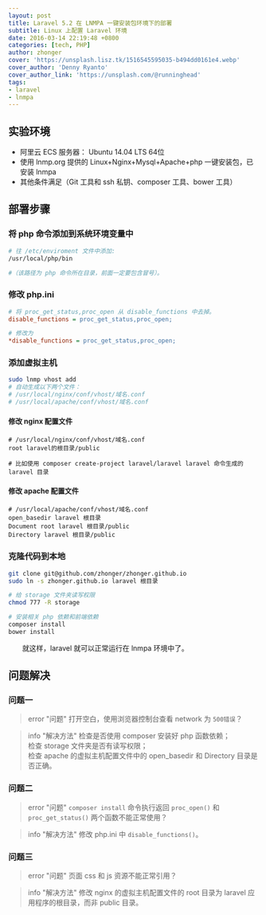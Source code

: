 ```yaml
---
layout: post
title: Laravel 5.2 在 LNMPA 一键安装包环境下的部署
subtitle: Linux 上配置 Laravel 环境
date: 2016-03-14 22:19:48 +0800
categories: [tech, PHP]
author: zhonger
cover: 'https://unsplash.lisz.tk/1516545595035-b494dd0161e4.webp'
cover_author: 'Denny Ryanto'
cover_author_link: 'https://unsplash.com/@runninghead'
tags:
- laravel
- lnmpa
---
```


## 实验环境

- 阿里云 ECS 服务器： Ubuntu 14.04 LTS 64位
- 使用 lnmp.org 提供的 Linux+Nginx+Mysql+Apache+php 一键安装包，已安装 lnmpa
- 其他条件满足（Git 工具和 ssh 私钥、composer 工具、bower 工具）

## 部署步骤

### 将 php 命令添加到系统环境变量中

```bash
# 往 /etc/enviroment 文件中添加: 
/usr/local/php/bin

#（该路径为 php 命令所在目录，前面一定要包含冒号）。
```

### 修改 php.ini

```ini
# 将 proc_get_status,proc_open 从 disable_functions 中去掉。
disable_functions = proc_get_status,proc_open;

# 修改为
*disable_functions = proc_get_status,proc_open;
```

### 添加虚拟主机

```bash
sudo lnmp vhost add
# 自动生成以下两个文件：
# /usr/local/nginx/conf/vhost/域名.conf
# /usr/local/apache/conf/vhost/域名.conf
```

#### 修改 nginx 配置文件

```nginx
# /usr/local/nginx/conf/vhost/域名.conf
root laravel的根目录/public

# 比如使用 composer create-project laravel/laravel laravel 命令生成的 laravel 目录
```

#### 修改 apache 配置文件

```apacheconf
# /usr/local/apache/conf/vhost/域名.conf
open_basedir laravel 根目录
Document root laravel 根目录/public
Directory laravel 根目录/public
```

### 克隆代码到本地

```bash
git clone git@github.com/zhonger/zhonger.github.io
sudo ln -s zhonger.github.io laravel 根目录

# 给 storage 文件夹读写权限
chmod 777 -R storage

# 安装相关 php 依赖和前端依赖
composer install
bower install
```

&emsp;&emsp;就这样，laravel 就可以正常运行在 lnmpa 环境中了。

## 问题解决

### 问题一

> error "问题"
> 打开空白，使用浏览器控制台查看 network 为 `500错误`？

> info "解决方法"
> 检查是否使用 composer 安装好 php 函数依赖；  
> 检查 storage 文件夹是否有读写权限；  
> 检查 apache 的虚拟主机配置文件中的 open_basedir 和 Directory 目录是否正确。

### 问题二

> error "问题"
> `composer install` 命令执行返回 `proc_open()` 和 `proc_get_status()` 两个函数不能正常使用？

> info "解决方法"
> 修改 php.ini 中 `disable_functions()`。

### 问题三

> error "问题"
> 页面 css 和 js 资源不能正常引用？

> info "解决方法"
> 修改 nginx 的虚拟主机配置文件的 root 目录为 laravel 应用程序的根目录，而非 public 目录。
